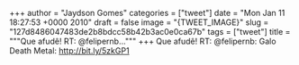 
+++
author = "Jaydson Gomes"
categories = ["tweet"]
date = "Mon Jan 11 18:27:53 +0000 2010"
draft = false
image = "{TWEET_IMAGE}"
slug = "127d8486047483de2b8bdcc58b42b3ac0e0ca67b"
tags = ["tweet"]
title = """Que afudê! RT: @felipernb..."""
+++
Que afudê! RT: @felipernb: Galo Death Metal: http://bit.ly/5zkGP1
